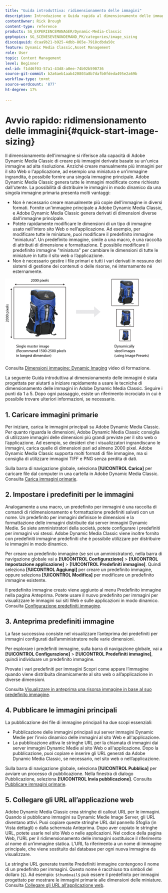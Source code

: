 ```yaml
---
title: "Guida introduttiva: ridimensionamento delle immagini"
description: Introduzione e Guida rapida al dimensionamento delle immagini per aiutarti a iniziare rapidamente a utilizzare le tecniche di dimensionamento delle immagini in Adobe Dynamic Media Classic.
contentOwner: Rick Brough
content-type: reference
products: SG_EXPERIENCEMANAGER/Dynamic-Media-Classic
geptopics: SG_SCENESEVENONDEMAND_PK/categories/image_sizing
discoiquuid: dcaa9b21-b925-4dbb-865e-7918cdbda50c
feature: Dynamic Media Classic,Asset Management
role: User
topic: Content Management
level: Beginner
exl-id: f1d46f03-57a1-43d8-a0ee-74b92b590736
source-git-commit: b2a6aeb1aab420803a8b7dafb0fdeda495e2a69b
workflow-type: tm+mt
source-wordcount: '877'
ht-degree: 17%

---
```


# Avvio rapido: ridimensionamento delle immagini{#quick-start-image-sizing}

Il dimensionamento dell&#39;immagine si riferisce alla capacità di Adobe Dynamic Media Classic di creare più immagini derivate basate su un&#39;unica immagine ad alta risoluzione. Anziché creare manualmente più immagini per il sito Web o l&#39;applicazione, ad esempio una miniatura e un&#39;immagine ingrandita, è possibile fornire una singola immagine principale. Adobe Dynamic Media Classic genera tutte le immagini modificate come richiesto dall&#39;utente. La possibilità di distribuire le immagini in modo dinamico da una singola immagine primaria presenta molti vantaggi:

* Non è necessario creare manualmente più copie dell’immagine in diversi formati. Fornite un&#39;immagine principale a Adobe Dynamic Media Classic, e Adobe Dynamic Media Classic genera derivati di dimensioni diverse dall&#39;immagine principale.
* Potete rapidamente modificare le dimensioni di un tipo di immagine usato nell’intero sito Web o nell’applicazione. Ad esempio, per modificare tutte le miniature, puoi modificare il predefinito immagine &quot;miniatura&quot;. Un predefinito immagine, simile a una macro, è una raccolta di attributi di dimensione e formattazione. È possibile modificare il predefinito immagine &quot;miniatura&quot; per cambiare le dimensioni di tutte le miniature in tutto il sito web o l’applicazione.
* Non è necessario gestire i file primari e tutti i vari derivati in nessuno dei sistemi di gestione dei contenuti o delle risorse, né internamente né esternamente.

![È possibile creare più immagini derivate di dimensioni diverse dallo stesso file principale ad alta risoluzione.](/help/using/assets/is_derivative_sizes_popup.png)

Consulta [Dimensioni immagine: Dynamic Imaging](https://s7d5.scene7.com/s7viewers/html5/VideoViewer.html?videoserverurl=https://s7d5.scene7.com/is/content/&amp;emailurl=https://s7d5.scene7.com/s7/emailFriend&amp;serverUrl=https://s7d5.scene7.com/is/image/&amp;config=Scene7SharedAssets/Universal_HTML5_Video&amp;contenturl=https://s7d5.scene7.com/skins/&amp;asset=S7tutorials/557_Image%20Sizing_converted%20renamed_Dynamic%20Imaging-AVS) video di formazione.

La seguente Guida introduttiva al dimensionamento delle immagini è stata progettata per aiutarti a iniziare rapidamente a usare le tecniche di dimensionamento delle immagini in Adobe Dynamic Media Classic. Seguire i punti da 1 a 5. Dopo ogni passaggio, esiste un riferimento incrociato in cui è possibile trovare ulteriori informazioni, se necessario.

## 1. Caricare immagini primarie

Per iniziare, carica le immagini principali su Adobe Dynamic Media Classic. Per quanto riguarda le dimensioni, Adobe Dynamic Media Classic consiglia di utilizzare immagini delle dimensioni più grandi previste per il sito web o l’applicazione. Ad esempio, se desideri che i visualizzatori ingrandiscano le immagini, carica quelle di dimensioni pari ad almeno 2000 pixel. Adobe Dynamic Media Classic supporta molti formati di file immagine, ma si consiglia di utilizzare immagini TIFF e PNG senza perdita di dati.

Sulla barra di navigazione globale, seleziona **[!UICONTROL Carica]** per caricare file dal computer in una cartella in Adobe Dynamic Media Classic. Consulta [Carica immagini primarie](uploading-master-images.md#uploading_master_images).

## 2. Impostare i predefiniti per le immagini

Analogamente a una macro, un predefinito per immagini è una raccolta di comandi di ridimensionamento e formattazione predefiniti salvati con un nome. Un predefinito per immagini definisce le dimensioni e la formattazione delle immagini distribuite dai server immagini Dynamic Medie. Se siete amministratori della società, potete configurare i predefiniti per immagini voi stessi. Adobe Dynamic Media Classic viene inoltre fornito con predefiniti immagine predefiniti che è possibile utilizzare per distribuire le immagini in modo dinamico.

Per creare un predefinito immagine (se sei un amministratore), nella barra di navigazione globale vai a **[!UICONTROL Configurazione]** > **[!UICONTROL Impostazione applicazione]** > **[!UICONTROL Predefiniti immagine]**. Quindi seleziona **[!UICONTROL Aggiungi]** per creare un predefinito immagine, oppure seleziona **[!UICONTROL Modifica]** per modificare un predefinito immagine esistente.

Il predefinito immagine creato viene aggiunto al menu Predefinito immagine nella pagina Anteprima. Potete usare il nuovo predefinito per immagini per visualizzare le immagini sui siti Web e sulle applicazioni in modo dinamico. Consulta [Configurazione predefiniti immagine](setting-image-presets.md#setting_up_image_presets).

## 3. Anteprima predefiniti immagine

La fase successiva consiste nel visualizzare l’anteprima dei predefiniti per immagini configurati dall’amministratore nelle varie dimensioni.

Per esplorare i predefiniti immagine, sulla barra di navigazione globale, vai a **[!UICONTROL Configurazione]** > **[!UICONTROL Predefiniti immagine]**, quindi individuare un predefinito immagine.

Provate i vari predefiniti per immagini Scopri come appare l’immagine quando viene distribuita dinamicamente al sito web o all’applicazione in diverse dimensioni.

Consulta [Visualizzare in anteprima una risorsa immagine in base al suo predefinito immagine](previewing-asset.md#previewing_an_image_asset_based_on_its_image_preset).

## 4. Pubblicare le immagini principali

La pubblicazione dei file di immagine principali ha due scopi essenziali:

* Pubblicazione delle immagini principali sui server immagini Dynamic Medie per l&#39;invio dinamico delle immagini al sito Web e all&#39;applicazione.
* La pubblicazione attiva le stringhe URL per la chiamata di immagini dai server immagini Dynamic Medie al sito Web o all&#39;applicazione. Dopo la pubblicazione, puoi copiare e inserire gli URL generati da Adobe Dynamic Media Classic, se necessario, nel sito web o nell’applicazione.

Sulla barra di navigazione globale, seleziona **[!UICONTROL Pubblica]** per avviare un processo di pubblicazione. Nella finestra di dialogo Pubblicazione, seleziona **[!UICONTROL Invia pubblicazione]**. Consulta [Pubblicare immagini primarie](publishing-master-images.md#publishing_master_images).

## 5. Collegare gli URL all’applicazione web

Adobe Dynamic Media Classic crea stringhe di callout URL per le immagini. Quando si pubblicano immagini su Dynamic Medie Image Server, gli URL diventano attivi. Puoi copiare queste stringhe URL dal pannello Sfoglia (in Vista dettagli) o dalla schermata Anteprima. Dopo aver copiato le stringhe URL, potete usarle nel sito Web o nelle applicazioni. Nel codice della pagina Web, l’URL per il ridimensionamento delle immagini sostituisce il riferimento al nome di un’immagine statica. L’URL fa riferimento a un nome di immagine principale, che viene sostituito dal database per ogni nuova immagine da visualizzare.

Le stringhe URL generate tramite Predefiniti immagine contengono il nome di un predefinito per immagini. Questo nome è racchiuso tra simboli del dollaro (`$`). Ad esempio: `$thumbnail$` può essere il predefinito per immagini progettato per mostrare le immagini primarie alle dimensioni delle miniature. Consulta [Collegare gli URL all’applicazione web](linking-urls-web-application.md#linking_urls_to_your_web_application).
